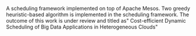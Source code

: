 A scheduling framework implemented on top of Apache Mesos. Two greedy heuristic-based algorithm is implemented in the scheduling framework. 
The outcome of this work is under review and titled as" Cost-efficient Dynamic Scheduling of Big Data Applications in Heterogeneous Clouds"
